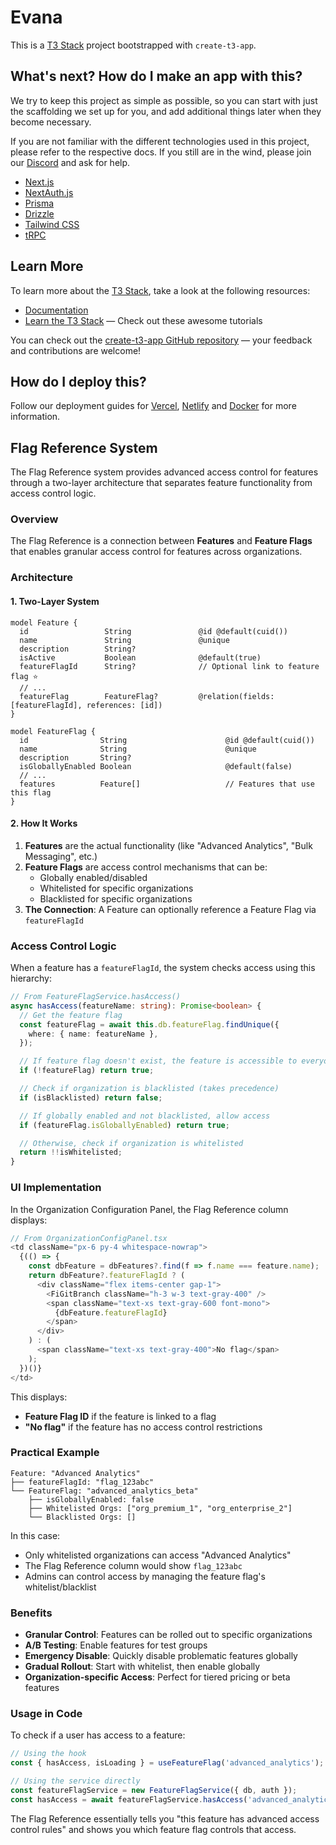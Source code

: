 # Evana

This is a [T3 Stack](https://create.t3.gg/) project bootstrapped with `create-t3-app`.

## What's next? How do I make an app with this?

We try to keep this project as simple as possible, so you can start with just the scaffolding we set up for you, and add additional things later when they become necessary.

If you are not familiar with the different technologies used in this project, please refer to the respective docs. If you still are in the wind, please join our [Discord](https://t3.gg/discord) and ask for help.

- [Next.js](https://nextjs.org)
- [NextAuth.js](https://next-auth.js.org)
- [Prisma](https://prisma.io)
- [Drizzle](https://orm.drizzle.team)
- [Tailwind CSS](https://tailwindcss.com)
- [tRPC](https://trpc.io)

## Learn More

To learn more about the [T3 Stack](https://create.t3.gg/), take a look at the following resources:

- [Documentation](https://create.t3.gg/)
- [Learn the T3 Stack](https://create.t3.gg/en/faq#what-learning-resources-are-currently-available) — Check out these awesome tutorials

You can check out the [create-t3-app GitHub repository](https://github.com/t3-oss/create-t3-app) — your feedback and contributions are welcome!

## How do I deploy this?

Follow our deployment guides for [Vercel](https://create.t3.gg/en/deployment/vercel), [Netlify](https://create.t3.gg/en/deployment/netlify) and [Docker](https://create.t3.gg/en/deployment/docker) for more information.

## Flag Reference System

The Flag Reference system provides advanced access control for features through a two-layer architecture that separates feature functionality from access control logic.

### Overview

The Flag Reference is a connection between **Features** and **Feature Flags** that enables granular access control for features across organizations.

### Architecture

#### 1. Two-Layer System

```prisma
model Feature {
  id                 String               @id @default(cuid())
  name               String               @unique
  description        String?
  isActive           Boolean              @default(true)
  featureFlagId      String?              // Optional link to feature flag ⭐
  // ...
  featureFlag        FeatureFlag?         @relation(fields: [featureFlagId], references: [id])
}

model FeatureFlag {
  id                String                      @id @default(cuid())
  name              String                      @unique
  description       String?
  isGloballyEnabled Boolean                     @default(false)
  // ...
  features          Feature[]                   // Features that use this flag
}
```

#### 2. How It Works

1. **Features** are the actual functionality (like "Advanced Analytics", "Bulk Messaging", etc.)
2. **Feature Flags** are access control mechanisms that can be:
   - Globally enabled/disabled
   - Whitelisted for specific organizations
   - Blacklisted for specific organizations
3. **The Connection**: A Feature can optionally reference a Feature Flag via `featureFlagId`

### Access Control Logic

When a feature has a `featureFlagId`, the system checks access using this hierarchy:

```typescript
// From FeatureFlagService.hasAccess()
async hasAccess(featureName: string): Promise<boolean> {
  // Get the feature flag
  const featureFlag = await this.db.featureFlag.findUnique({
    where: { name: featureName },
  });

  // If feature flag doesn't exist, the feature is accessible to everyone
  if (!featureFlag) return true;

  // Check if organization is blacklisted (takes precedence)
  if (isBlacklisted) return false;

  // If globally enabled and not blacklisted, allow access
  if (featureFlag.isGloballyEnabled) return true;

  // Otherwise, check if organization is whitelisted
  return !!isWhitelisted;
}
```

### UI Implementation

In the Organization Configuration Panel, the Flag Reference column displays:

```typescript
// From OrganizationConfigPanel.tsx
<td className="px-6 py-4 whitespace-nowrap">
  {(() => {
    const dbFeature = dbFeatures?.find(f => f.name === feature.name);
    return dbFeature?.featureFlagId ? (
      <div className="flex items-center gap-1">
        <FiGitBranch className="h-3 w-3 text-gray-400" />
        <span className="text-xs text-gray-600 font-mono">
          {dbFeature.featureFlagId}
        </span>
      </div>
    ) : (
      <span className="text-xs text-gray-400">No flag</span>
    );
  })()}
</td>
```

This displays:

- **Feature Flag ID** if the feature is linked to a flag
- **"No flag"** if the feature has no access control restrictions

### Practical Example

```
Feature: "Advanced Analytics"
├── featureFlagId: "flag_123abc"
└── FeatureFlag: "advanced_analytics_beta"
    ├── isGloballyEnabled: false
    ├── Whitelisted Orgs: ["org_premium_1", "org_enterprise_2"]
    └── Blacklisted Orgs: []
```

In this case:

- Only whitelisted organizations can access "Advanced Analytics"
- The Flag Reference column would show `flag_123abc`
- Admins can control access by managing the feature flag's whitelist/blacklist

### Benefits

- **Granular Control**: Features can be rolled out to specific organizations
- **A/B Testing**: Enable features for test groups
- **Emergency Disable**: Quickly disable problematic features globally
- **Gradual Rollout**: Start with whitelist, then enable globally
- **Organization-specific Access**: Perfect for tiered pricing or beta features

### Usage in Code

To check if a user has access to a feature:

```typescript
// Using the hook
const { hasAccess, isLoading } = useFeatureFlag('advanced_analytics');

// Using the service directly
const featureFlagService = new FeatureFlagService({ db, auth });
const hasAccess = await featureFlagService.hasAccess('advanced_analytics');
```

The Flag Reference essentially tells you "this feature has advanced access control rules" and shows you which feature flag controls that access.
